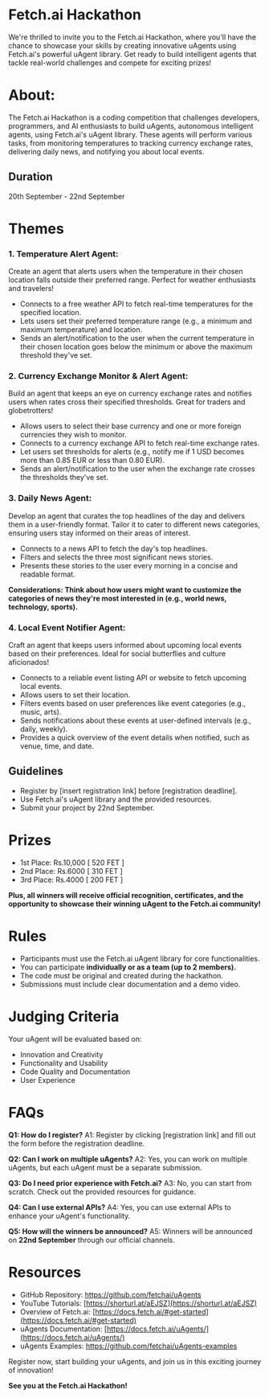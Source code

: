 # Fetch.ai Hackathon

We're thrilled to invite you to the Fetch.ai Hackathon, where you'll have the chance to showcase your skills by creating innovative uAgents using Fetch.ai's powerful uAgent library. Get ready to build intelligent agents that tackle real-world challenges and compete for exciting prizes!

# **About:**

The Fetch.ai Hackathon is a coding competition that challenges developers, programmers, and AI enthusiasts to build uAgents, autonomous intelligent agents, using Fetch.ai's uAgent library. These agents will perform various tasks, from monitoring temperatures to tracking currency exchange rates, delivering daily news, and notifying you about local events.

## Duration

20th September - 22nd September

# Themes

### 1. **Temperature Alert Agent:**

Create an agent that alerts users when the temperature in their chosen location falls outside their preferred range. Perfect for weather enthusiasts and travelers!

- Connects to a free weather API to fetch real-time temperatures for the specified location.
- Lets users set their preferred temperature range (e.g., a minimum and maximum
temperature) and location.
- Sends an alert/notification to the user when the current temperature in their chosen
location goes below the minimum or above the maximum threshold they've set.

### 2. **Currency Exchange Monitor & Alert Agent:**

Build an agent that keeps an eye on currency exchange rates and notifies users when rates cross their specified thresholds. Great for traders and globetrotters!

- Allows users to select their base currency and one or more foreign currencies they wish
to monitor.
- Connects to a currency exchange API to fetch real-time exchange rates.
- Let users set thresholds for alerts (e.g., notify me if 1 USD becomes more than 0.85
EUR or less than 0.80 EUR).
- Sends an alert/notification to the user when the exchange rate crosses the thresholds
they've set.

### 3. **Daily News Agent:**

Develop an agent that curates the top headlines of the day and delivers them in a user-friendly format. Tailor it to cater to different news categories, ensuring users stay informed on their areas of interest.

- Connects to a news API to fetch the day's top headlines.
- Filters and selects the three most significant news stories.
- Presents these stories to the user every morning in a concise and readable format.

**Considerations:
Think about how users might want to customize the categories of news they're most
interested in (e.g., world news, technology, sports).**

### 4. **Local Event Notifier Agent:**

Craft an agent that keeps users informed about upcoming local events based on their preferences. Ideal for social butterflies and culture aficionados!

- Connects to a reliable event listing API or website to fetch upcoming local events.
- Allows users to set their location.
- Filters events based on user preferences like event categories (e.g., music, arts).
- Sends notifications about these events at user-defined intervals (e.g., daily, weekly).
- Provides a quick overview of the event details when notified, such as venue, time, and
date.

## Guidelines

- Register by [insert registration link] before [registration deadline].
- Use Fetch.ai's uAgent library and the provided resources.
- Submit your project by 22nd September.

# Prizes

- 1st Place:  Rs.10,000 [ 520 FET ]
- 2nd Place: Rs.6000   [ 310 FET ]
- 3rd Place:  Rs.4000   [ 200 FET ]

**Plus, all winners will receive official recognition, certificates, and the opportunity to showcase their winning uAgent to the Fetch.ai community!**

# Rules

- Participants must use the Fetch.ai uAgent library for core functionalities.
- You can participate **individually or as a team (up to 2 members).**
- The code must be original and created during the hackathon.
- Submissions must include clear documentation and a demo video.

# **Judging Criteria**

Your uAgent will be evaluated based on:

- Innovation and Creativity
- Functionality and Usability
- Code Quality and Documentation
- User Experience

# **FAQs**

**Q1: How do I register?**
A1: Register by clicking [registration link] and fill out the form before the registration deadline.

**Q2: Can I work on multiple uAgents?**
A2: Yes, you can work on multiple uAgents, but each uAgent must be a separate submission.

**Q3: Do I need prior experience with Fetch.ai?**
A3: No, you can start from scratch. Check out the provided resources for guidance.

**Q4: Can I use external APIs?**
A4: Yes, you can use external APIs to enhance your uAgent's functionality.

**Q5: How will the winners be announced?**
A5: Winners will be announced on **22nd September** through our official channels.

# Resources

- GitHub Repository: https://github.com/fetchai/uAgents
- YouTube Tutorials: [https://shorturl.at/aEJSZ](https://shorturl.at/aEJSZ)
- Overview of Fetch.ai: [https://docs.fetch.ai/#get-started](https://docs.fetch.ai/#get-started)
- uAgents Documentation: [https://docs.fetch.ai/uAgents/](https://docs.fetch.ai/uAgents/)
- uAgents Examples: https://github.com/fetchai/uAgents-examples

Register now, start building your uAgents, and join us in this exciting journey of innovation! 

**See you at the Fetch.ai Hackathon!**
